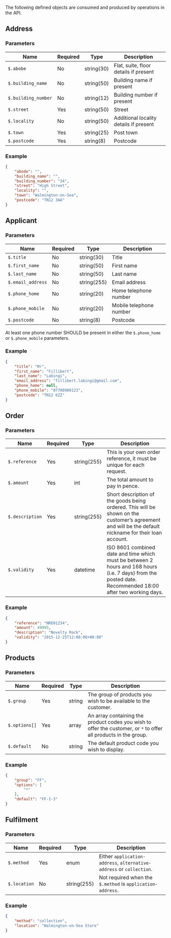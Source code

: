The following defined objects are consumed and produced by operations in the
API.

## Address

### Parameters

Name | Required | Type | Description
--- | --- | --- | ---
`$.abobe` | No | string(30) | Flat, suite, floor details if present
`$.building_name` | No | string(50) | Building name if present
`$.building_number` | No | string(12) | Building number if present
`$.street` | Yes | string(50) | Street
`$.locality` | No | string(50) | Additional locality details if present
`$.town` | Yes | string(25) | Post town
`$.postcode` | Yes | string(8) | Postcode

### Example

```json
{
    "abode": "",
    "building_name": "",
    "building_number": "34",
    "street": "High Street",
    "locality": "",
    "town": "Walmington-on-Sea",
    "postcode": "TN12 3AA"
}
```

## Applicant

### Parameters

Name | Required | Type | Description
--- | --- | --- | ---
`$.title` | No | string(30) | Title
`$.first_name` | No | string(50) | First name
`$.last_name` | No | string(50) |  Last name
`$.email_address` | No | string(255) | Email address
`$.phone_home` | No | string(20) | Home telephone number
`$.phone_mobile` | No | string(20) | Mobile telephone number
`$.postcode` | No | string(8) | Postcode

At least one phone number SHOULD be present in either the `$.phone_home` or
`$.phone_mobile` parameters.

### Example

```json
{
    "title": "Mr",
    "first_name": "Fillibert",
    "last_name": "Labingi",
    "email_address": "fillibert.labingi@gmail.com",
    "phone_home": null,
    "phone_mobile": "07700900123",
    "postcode": "TN12 6ZZ"
}
```

## Order

### Parameters

Name | Required | Type | Description
--- | --- | --- | ---
`$.reference` | Yes | string(255) | This is your own order reference, it must be unique for each request.
`$.amount` | Yes | int | The total amount to pay in pence.
`$.description` | Yes | string(255) | Short description of the goods being ordered. This will be shown on the customer’s agreement and will be the default nickname for their loan account.
`$.validity` | Yes | datetime | ISO 8601 combined date and time which must be between 2 hours and 168 hours (i.e. 7 days) from the posted date. Recommended 18:00 after two working days.

### Example

```json
{
    "reference": "NRE01234",
    "amount": 49995,
    "description": "Novelty Rock",
    "validity": "2015-12-25T12:00:00+00:00"
}
```

## Products

### Parameters

Name | Required | Type | Description
--- | --- | --- | ---
`$.group` | Yes | string | The group of products you wish to be available to the customer.
`$.options[]` | Yes | array | An array containing the product codes you wish to offer the customer, or `*` to offer all products in the group.
`$.default` | No | string | The default product code you wish to display.

### Example

```json
{
    "group": "FF",
    "options": [
        "*"
    ],
    "default": "FF-1-3"
}
```

## Fulfilment

### Parameters

Name | Required | Type | Description
--- | --- | --- | ---
`$.method` | Yes | enum | Either `application-address`, `alternative-address` or `collection`.
`$.location` | No | string(255) | Not required when the `$.method` is `application-address`.

### Example

```json
{
    "method": "collection",
    "location": "Walmington-on-Sea Store"
}
```

